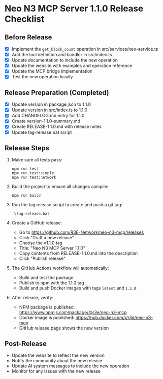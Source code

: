 # Neo N3 MCP Server 1.1.0 Release Checklist

## Before Release

- [x] Implement the `get_block_count` operation in src/services/neo-service.ts
- [x] Add the tool definition and handler in src/index.ts
- [x] Update documentation to include the new operation
- [x] Update the website with examples and operation reference
- [x] Update the MCP bridge implementation
- [x] Test the new operation locally

## Release Preparation (Completed)

- [x] Update version in package.json to 1.1.0
- [x] Update version in src/index.ts to 1.1.0
- [x] Add CHANGELOG.md entry for 1.1.0
- [x] Create version-1.1.0-summary.md
- [x] Create RELEASE-1.1.0.md with release notes
- [x] Update tag-release.bat script

## Release Steps

1. Make sure all tests pass:
   ```
   npm run test
   npm run test:simple
   npm run test:network
   ```

2. Build the project to ensure all changes compile:
   ```
   npm run build
   ```

3. Run the tag release script to create and push a git tag:
   ```
   .\tag-release.bat
   ```

4. Create a GitHub release:
   - Go to https://github.com/R3E-Network/neo-n3-mcp/releases
   - Click "Draft a new release"
   - Choose the v1.1.0 tag
   - Title: "Neo N3 MCP Server 1.1.0"
   - Copy contents from RELEASE-1.1.0.md into the description
   - Click "Publish release"

5. The GitHub Actions workflow will automatically:
   - Build and test the package
   - Publish to npm with the 1.1.0 tag
   - Build and push Docker images with tags `latest` and `1.1.0`

6. After release, verify:
   - NPM package is published: https://www.npmjs.com/package/@r3e/neo-n3-mcp
   - Docker image is published: https://hub.docker.com/r/r3e/neo-n3-mcp
   - GitHub release page shows the new version

## Post-Release

- Update the website to reflect the new version
- Notify the community about the new release
- Update AI system messages to include the new operation
- Monitor for any issues with the new release 